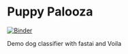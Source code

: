 # Puppy Palooza

[![Binder](https://mybinder.org/badge_logo.svg)](https://mybinder.org/v2/gh/andrewdarmond/PuppyPalooza/master?urlpath=%2Fvoila%2Frender%2FDog_App.ipynb)

Demo dog classifier with fastai and Voila
